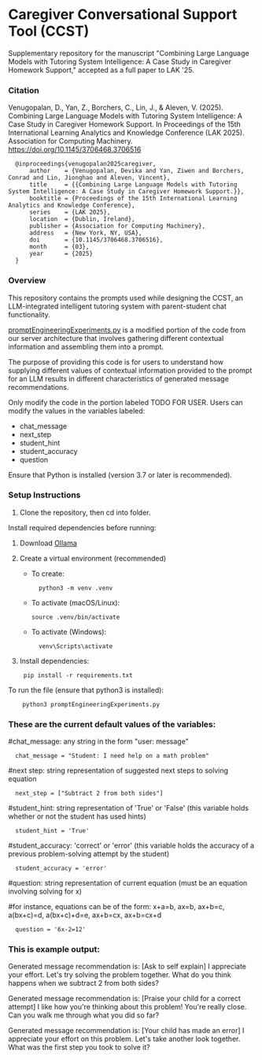 # Caregiver Conversational Support Tool (CCST)
Supplementary repository for the manuscript "Combining Large Language Models with Tutoring System Intelligence: A Case Study in Caregiver Homework Support," accepted as a full paper to LAK '25.

### Citation

Venugopalan, D., Yan, Z., Borchers, C., Lin, J., & Aleven, V. (2025). Combining Large Language Models
with Tutoring System Intelligence: A Case Study in Caregiver Homework Support. In Proceedings of the 15th International Learning Analytics and Knowledge Conference (LAK 2025). Association for Computing Machinery. https://doi.org/10.1145/3706468.3706516

      @inproceedings{venugopalan2025caregiver,
          author    = {Venugopalan, Devika and Yan, Ziwen and Borchers, Conrad and Lin, Jionghao and Aleven, Vincent},
          title     = {{Combining Large Language Models with Tutoring System Intelligence: A Case Study in Caregiver Homework Support.}},
          booktitle = {Proceedings of the 15th International Learning Analytics and Knowledge Conference},
          series    = {LAK 2025},
          location  = {Dublin, Ireland},
          publisher = {Association for Computing Machinery},
          address   = {New York, NY, USA},
          doi       = {10.1145/3706468.3706516},
          month     = {03},
          year      = {2025}
      }                           

### Overview
This repository contains the prompts used while designing the CCST, an LLM-integrated intelligent tutoring system with parent-student chat functionality.

[promptEngineeringExperiments.py](promptEngineeringExperiments.py) is a modified portion of the code from our server architecture that involves gathering different contextual information and assembling them into a prompt. 

The purpose of providing this code is for users to understand how supplying different values of contextual information provided to the prompt for an LLM results in different characteristics of generated message recommendations.

Only modify the code in the portion labeled TODO FOR USER. Users can modify the values in the variables labeled:
   - chat_message
   - next_step
   - student_hint
   - student_accuracy
   - question

Ensure that Python is installed (version 3.7 or later is recommended).

### Setup Instructions

1. Clone the repository, then cd into folder.

Install required dependencies before running:
1. Download [Ollama]([docs/CONTRIBUTING.md](https://ollama.com/download/mac))
3. Create a virtual environment (recommended)
   
    - To create:
           
            python3 -m venv .venv 
        
    - To activate (macOS/Linux):
    
          source .venv/bin/activate
    - To activate (Windows):

            venv\Scripts\activate

   
4. Install dependencies:

        pip install -r requirements.txt


To run the file (ensure that python3 is installed):
         
        python3 promptEngineeringExperiments.py

### These are the current default values of the variables:
#chat_message: any string in the form "user: message"

      chat_message = "Student: I need help on a math problem"

#next step: string representation of suggested next steps to solving equation

      next_step = ["Subtract 2 from both sides"]

#student_hint: string representation of 'True' or 'False' (this variable holds whether or not the student has used hints)

      student_hint = 'True'

#student_accuracy: 'correct' or 'error' (this variable holds the accuracy of a previous problem-solving attempt by the student)

      student_accuracy = 'error'

#question: string representation of current equation (must be an equation involving solving for x)

#for instance, equations can be of the form: x+a=b, ax=b, ax+b=c, a(bx+c)=d, a(bx+c)+d=e, ax+b=cx, ax+b=cx+d 

      question = '6x-2=12'

### This is example output:
Generated message recommendation is: [Ask to self explain]  I appreciate your effort. Let's try solving the problem together. What do you think happens when we subtract 2 from both sides?

Generated message recommendation is: [Praise your child for a correct attempt]   I like how you're thinking about this problem! You're really close. Can you walk me through what you did so far?

Generated message recommendation is: [Your child has made an error]   I appreciate your effort on this problem. Let's take another look together. What was the first step you took to solve it?



